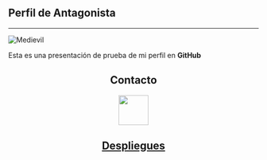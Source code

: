 ## Perfil de Antagonista
---

![Medievil](https://f.rpp-noticias.io/2019/11/27/medievil1_869440.jpg)

Esta es una presentación de prueba de mi perfil en **GitHub**

<h2 align="center">Contacto</h2>
<p align="center">
    <a href="https://twitter.com/_gardenking" target="_blank">
        <img src="https://cdn.icon-icons.com/icons2/895/PNG/512/Twitter_icon_icon-icons.com_69154.png" 
    height="60"
</p>
<h2 align="center">Despliegues</h2>
